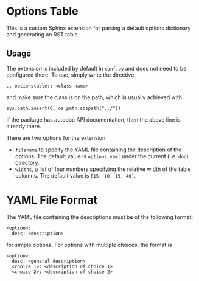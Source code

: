 # Options Table
This is a custom Sphinx extension for parsing a default options dictionary and generating an RST table.

## Usage
The extension is included by default in `conf.py` and does not need to be configured there.
To use, simply write the directive
```
.. optionstable:: <class name>
```
and make sure the class is on the path, which is usually achieved with
```
sys.path.insert(0, os.path.abspath("../"))
```
If the package has autodoc API documentation, then the above line is already there.

There are two options for the extension
- `filename` to specify the YAML file containing the description of the options. The default value is `options.yaml` under the current (i.e. `doc`) directory.
- `widths`, a list of four numbers specifying the relative width of the table columns. The default value is `[15, 10, 15, 40]`.


# YAML File Format
The YAML file containing the descriptions must be of the following format:
```
<option>:
  desc: <description>
```
for simple options.
For options with multiple choices, the format is
```
<option>:
  desc: <general description>
  <choice 1>: <description of choice 1>
  <choice 2>: <description of choice 2>
```
